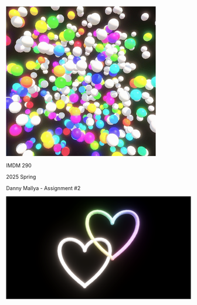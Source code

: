 ![two heart animation!](https://github.com/ph4nT0m-d4n1/IMDM290-2025S/blob/main/ScreenCaptures/recording.gif)

IMDM 290 

2025 Spring

Danny Mallya - Assignment #2

![two hearts](https://github.com/ph4nT0m-d4n1/IMDM290-2025S/blob/main/ScreenCaptures/screenshot.png)
